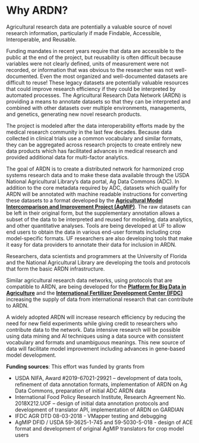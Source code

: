 # Why ARDN?

Agricultural research data are potentially a valuable source of novel research information, particularly if made Findable, Accessible, Interoperable, and Reusable. 

Funding mandates in recent years require that data are accessible to the public at the end of the project, but reusability is often difficult because variables were not clearly defined, units of measurement were not recorded, or information that was obvious to the researcher was not well-documented. Even the most organized and well-documented datasets are difficult to reuse! These legacy datasets are potentially valuable resources that could improve research efficiency if they could be interpreted by automated processes. The Agricultural Research Data Network (ARDN) is providing a means to annotate datasets so that they can be interpreted and combined with other datasets over multiple environments, managements, and genetics, generating new novel research products.

The project is modeled after the data interoperability efforts made by the medical research community in the last few decades. Because data collected in clinical trials use a common vocabulary and similar formats, they can be aggregated across research projects to create entirely new data products which has facilitated advances in medical research and provided additional data for multi-factor analytics.

The goal of ARDN is to create a distributed network for harmonized crop systems research data and to make these data available through the USDA National Agricultural Library’s data portal, Ag Data Commons (ADC). In addition to the core metadata required by ADC, datasets which qualify for ARDN will be annotated with machine readable instructions for converting these datasets to a format developed by the **[Agricultural Model Intercomparison and Improvement Project (AgMIP)](https://agmip.org)**. The raw datasets can be left in their original form, but the supplementary annotation allows a subset of the data to be interpreted and reused for modeling, data analytics, and other quantitative analyses. Tools are being developed at UF to allow end users to obtain the data in various end-user formats including crop model-specific formats. UF researchers are also developing tools that make it easy for data providers to annotate their data for inclusion in ARDN.

Researchers, data scientists and programmers at the University of Florida and the National Agricultural Library are developing the tools and protocols that form the basic ARDN infrastructure. 

Similar agricultural research data networks, using protocols that are compatible to ARDN, are being developed for the **[Platform for Big Data in Agriculture](https://bigdata.cgiar.org/)** and the **[International Fertilizer Development Center (IFDC)](https://ifdc.org)** increasing the supply of data from international research that can contribute to ARDN.

A widely adopted ARDN will increase research efficiency by reducing the need for new field experiments while giving credit to researchers who contribute data to the network. Data intensive research will be possible using data mining and AI techniques using a data source with consistent vocabulary and formats and unambiguous meanings. This new source of data will facilitate model improvement including advances in gene-based model development.

**Funding sources**: This effort was funded by grants from 
- USDA NIFA, Award #2019-67021-29921 – development of data tools, refinement of data annotation formats, implementation of ARDN on Ag Data Commons, preparation of initial ADC ARDN data
- International Food Policy Research Institute, Research Agreement No. 2018X212.UOF – design of initial data annotation protocols and development of translator API, implementation of ARDN on GARDIAN
- IFDC AGR DTD 08-03-2018 - VMapper testing and debugging
- AgMIP DFID / USDA 59-3625-1-745 and 59-5030-5-018 - design of ACE format and development of original AgMIP translators for crop model users
